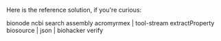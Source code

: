 Here is the reference solution, if you're curious:

  bionode ncbi search assembly acromyrmex | tool-stream extractProperty biosource | json | biohacker verify
